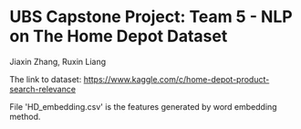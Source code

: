 # UBS Capstone Project: Team 5 - NLP on The Home Depot Dataset
Jiaxin Zhang, Ruxin Liang

The link to dataset: https://www.kaggle.com/c/home-depot-product-search-relevance

File 'HD_embedding.csv' is the features generated by word embedding method. 
